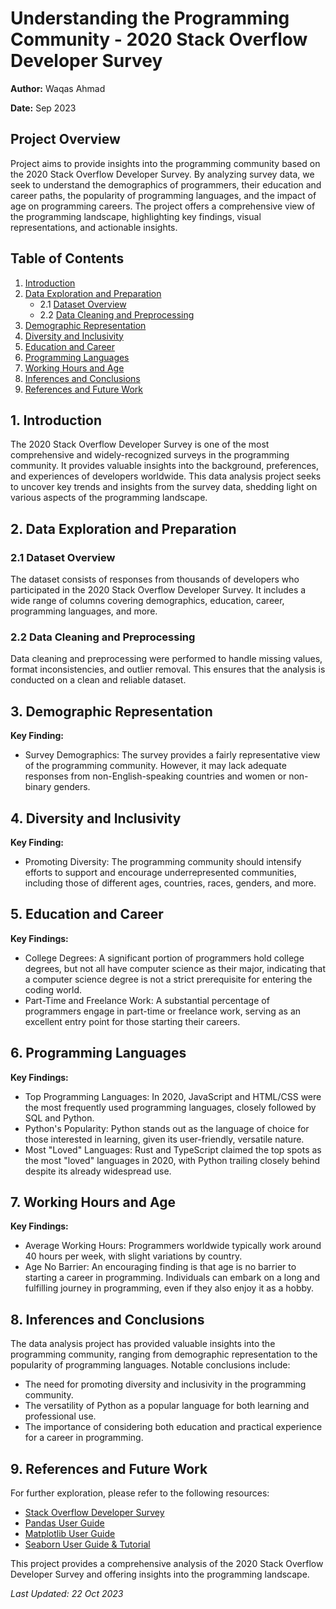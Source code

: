 # Understanding the Programming Community - 2020 Stack Overflow Developer Survey

**Author:** Waqas Ahmad

**Date:** Sep 2023

## Project Overview

Project aims to provide insights into the programming community based on the 2020 Stack Overflow Developer Survey. By analyzing survey data, we seek to understand the demographics of programmers, their education and career paths, the popularity of programming languages, and the impact of age on programming careers. The project offers a comprehensive view of the programming landscape, highlighting key findings, visual representations, and actionable insights.

## Table of Contents
1. [Introduction](#introduction)
2. [Data Exploration and Preparation](#data-exploration-and-preparation)
    - 2.1 [Dataset Overview](#dataset-overview)
    - 2.2 [Data Cleaning and Preprocessing](#data-cleaning-and-preprocessing)
3. [Demographic Representation](#demographic-representation)
4. [Diversity and Inclusivity](#diversity-and-inclusivity)
5. [Education and Career](#education-and-career)
6. [Programming Languages](#programming-languages)
7. [Working Hours and Age](#working-hours-and-age)
8. [Inferences and Conclusions](#inferences-and-conclusions)
9. [References and Future Work](#references-and-future-work)

## 1. Introduction <a name="introduction"></a>

The 2020 Stack Overflow Developer Survey is one of the most comprehensive and widely-recognized surveys in the programming community. It provides valuable insights into the background, preferences, and experiences of developers worldwide. This data analysis project seeks to uncover key trends and insights from the survey data, shedding light on various aspects of the programming landscape.

## 2. Data Exploration and Preparation <a name="data-exploration-and-preparation"></a>

### 2.1 Dataset Overview <a name="dataset-overview"></a>

The dataset consists of responses from thousands of developers who participated in the 2020 Stack Overflow Developer Survey. It includes a wide range of columns covering demographics, education, career, programming languages, and more.

### 2.2 Data Cleaning and Preprocessing <a name="data-cleaning-and-preprocessing"></a>

Data cleaning and preprocessing were performed to handle missing values, format inconsistencies, and outlier removal. This ensures that the analysis is conducted on a clean and reliable dataset.

## 3. Demographic Representation <a name="demographic-representation"></a>

**Key Finding:**

- Survey Demographics: The survey provides a fairly representative view of the programming community. However, it may lack adequate responses from non-English-speaking countries and women or non-binary genders.

## 4. Diversity and Inclusivity <a name="diversity-and-inclusivity"></a>

**Key Finding:**

- Promoting Diversity: The programming community should intensify efforts to support and encourage underrepresented communities, including those of different ages, countries, races, genders, and more.

## 5. Education and Career <a name="education-and-career"></a>

**Key Findings:**

- College Degrees: A significant portion of programmers hold college degrees, but not all have computer science as their major, indicating that a computer science degree is not a strict prerequisite for entering the coding world.
- Part-Time and Freelance Work: A substantial percentage of programmers engage in part-time or freelance work, serving as an excellent entry point for those starting their careers.

## 6. Programming Languages <a name="programming-languages"></a>

**Key Findings:**

- Top Programming Languages: In 2020, JavaScript and HTML/CSS were the most frequently used programming languages, closely followed by SQL and Python.
- Python's Popularity: Python stands out as the language of choice for those interested in learning, given its user-friendly, versatile nature.
- Most "Loved" Languages: Rust and TypeScript claimed the top spots as the most "loved" languages in 2020, with Python trailing closely behind despite its already widespread use.

## 7. Working Hours and Age <a name="working-hours-and-age"></a>

**Key Findings:**

- Average Working Hours: Programmers worldwide typically work around 40 hours per week, with slight variations by country.
- Age No Barrier: An encouraging finding is that age is no barrier to starting a career in programming. Individuals can embark on a long and fulfilling journey in programming, even if they also enjoy it as a hobby.

## 8. Inferences and Conclusions <a name="inferences-and-conclusions"></a>

The data analysis project has provided valuable insights into the programming community, ranging from demographic representation to the popularity of programming languages. Notable conclusions include:

- The need for promoting diversity and inclusivity in the programming community.
- The versatility of Python as a popular language for both learning and professional use.
- The importance of considering both education and practical experience for a career in programming.

## 9. References and Future Work <a name="references-and-future-work"></a>

For further exploration, please refer to the following resources:

- [Stack Overflow Developer Survey](https://insights.stackoverflow.com/survey)
- [Pandas User Guide](https://pandas.pydata.org/docs/user_guide/index.html)
- [Matplotlib User Guide](https://matplotlib.org/3.3.1/users/index.html)
- [Seaborn User Guide & Tutorial](https://seaborn.pydata.org/tutorial.html)

This project provides a comprehensive analysis of the 2020 Stack Overflow Developer Survey and offering insights into the programming landscape.

*Last Updated: 22 Oct 2023*
